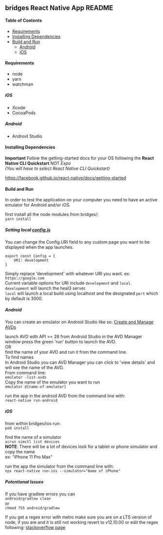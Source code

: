 ## bridges React Native App README

#### Table of Contents

* [Requirements](#Requirements)
* [Installing Dependencies](#Installing-Dependencies)
* [Build and Run ](#Build-and-Run)
   * [Android](#Android)
   * [iOS](#iOS)

#### Requirements

* node
* yarn
* watchman

##### iOS
* Xcode
* CocoaPods

##### Android
* Android Studio

#### Installing Dependencies
**Important** Follow the getting-started docs for your OS following the **React Native CLI Quickstart** NOT _Expo_\
_(You will have to select React Native CLI Quickstart)_

https://facebook.github.io/react-native/docs/getting-started

#### Build and Run 
In order to test the application on your computer you need to have an active emulator for Android and/or iOS.

first install all the node modules from bridges/:\
`yarn install`

##### Setting local [config.js](config.js) 
You can change the Config.URI field to any custom page you want to be displayed when the app launches.
```
export const Config = {
	URI: development
}
```

Simply replace 'development' with whatever URI you want. ex: `https://google.com`\
Current variable options for URI include `development` and `local`.\
`development` will launch the heal3 server.\
`local` will launch a local build using localhost and the designated `port` which by default is 3000.

##### Android 
You can create an emulator on Android Studio like so: [Create and Manage AVDs](https://developer.android.com/studio/run/managing-avds)

launch AVD with API >= 28 
from Android Studio in the AVD Manager window press the green 'run' button to launch the AVD.\
OR\
find the name of your AVD and run it from the command line.\
To find names\
In Android Studio you can AVD Manager you can click to 'view details' and will see the name of the AVD.\
From command line:\
`emulator -list-avds`\
Copy the name of the emulator you want to run\
`emulator @[name-of-emulator]`

run the app in the android AVD from the command line with:\
`react-native run-android`

##### iOS 
from within bridges/ios run:\
`pod install`

find the name of a simulator\
`xcrun simctl list devices`\
**NOTE**: There will be a lot of devices look for a tablet or phone simulator and copy the name\
ex: "iPhone 11 Pro Max"

run the app the simulator from the command line with:\
`npx react-native run-ios --simulator="Name of iPhone"`

##### Potentional Issues
If you have gradlew errors you can\
`android/gradlew clean`\
or\
`chmod 755 android/gradlew`

If you get a regex error with metro make sure you are on a LTS version of node, if you are and it is still not working revert to v12.10.00 or edit the regex following:
[stackoverflow page](https://stackoverflow.com/questions/58120990/how-to-resolve-the-error-on-react-native-start/58122821#58122821)
